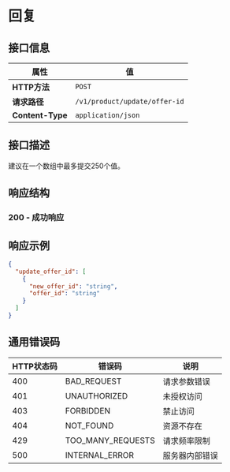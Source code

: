 # 回复

## 接口信息

| 属性 | 值 |
|------|-----|
| **HTTP方法** | `POST` |
| **请求路径** | `/v1/product/update/offer-id` |
| **Content-Type** | `application/json` |

## 接口描述

建议在一个数组中最多提交250个值。

## 响应结构

### 200 - 成功响应

## 响应示例

```json
{
  "update_offer_id": [
    {
      "new_offer_id": "string",
      "offer_id": "string"
    }
  ]
}
```

## 通用错误码

| HTTP状态码 | 错误码 | 说明 |
|------------|--------|------|
| 400 | BAD_REQUEST | 请求参数错误 |
| 401 | UNAUTHORIZED | 未授权访问 |
| 403 | FORBIDDEN | 禁止访问 |
| 404 | NOT_FOUND | 资源不存在 |
| 429 | TOO_MANY_REQUESTS | 请求频率限制 |
| 500 | INTERNAL_ERROR | 服务器内部错误 |
